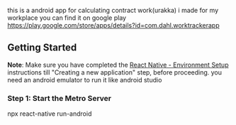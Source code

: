 this is a android app for calculating contract work(urakka) i made for my workplace
you can find it on google play https://play.google.com/store/apps/details?id=com.dahl.worktrackerapp

## Getting Started

**Note**: Make sure you have completed the [React Native - Environment Setup](https://reactnative.dev/docs/environment-setup) instructions till "Creating a new application" step, before proceeding.
you need an android emulator to run it like android studio

### Step 1: Start the Metro Server

npx react-native run-android


